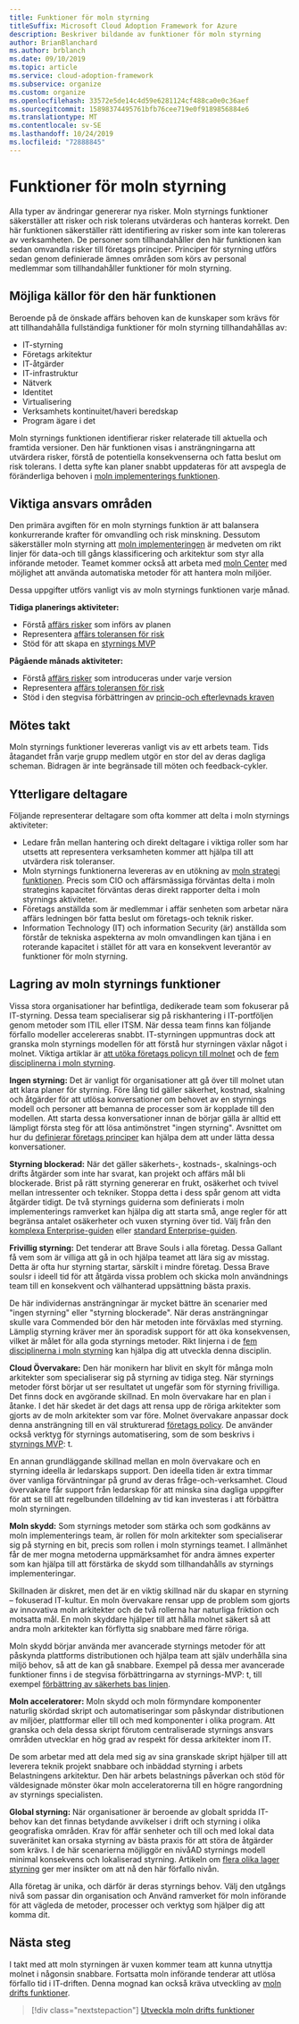 ```yaml
---
title: Funktioner för moln styrning
titleSuffix: Microsoft Cloud Adoption Framework for Azure
description: Beskriver bildande av funktioner för moln styrning
author: BrianBlanchard
ms.author: brblanch
ms.date: 09/10/2019
ms.topic: article
ms.service: cloud-adoption-framework
ms.subservice: organize
ms.custom: organize
ms.openlocfilehash: 33572e5de14c4d59e6281124cf488ca0e0c36aef
ms.sourcegitcommit: 15898374495761bfb76cee719e0f9189856884e6
ms.translationtype: MT
ms.contentlocale: sv-SE
ms.lasthandoff: 10/24/2019
ms.locfileid: "72888845"
---
```

# <a name="cloud-governance-capabilities"></a>Funktioner för moln styrning

Alla typer av ändringar genererar nya risker. Moln styrnings funktioner säkerställer att risker och risk tolerans utvärderas och hanteras korrekt. Den här funktionen säkerställer rätt identifiering av risker som inte kan tolereras av verksamheten. De personer som tillhandahåller den här funktionen kan sedan omvandla risker till företags principer. Principer för styrning utförs sedan genom definierade ämnes områden som körs av personal medlemmar som tillhandahåller funktioner för moln styrning.

## <a name="possible-sources-for-this-capability"></a>Möjliga källor för den här funktionen

Beroende på de önskade affärs behoven kan de kunskaper som krävs för att tillhandahålla fullständiga funktioner för moln styrning tillhandahållas av:

- IT-styrning
- Företags arkitektur
- IT-åtgärder
- IT-infrastruktur
- Nätverk
- Identitet
- Virtualisering
- Verksamhets kontinuitet/haveri beredskap
- Program ägare i det

Moln styrnings funktionen identifierar risker relaterade till aktuella och framtida versioner. Den här funktionen visas i ansträngningarna att utvärdera risker, förstå de potentiella konsekvenserna och fatta beslut om risk tolerans. I detta syfte kan planer snabbt uppdateras för att avspegla de föränderliga behoven i [moln implementerings funktionen](./cloud-adoption.md).

## <a name="key-responsibilities"></a>Viktiga ansvars områden

Den primära avgiften för en moln styrnings funktion är att balansera konkurrerande krafter för omvandling och risk minskning. Dessutom säkerställer moln styrning att [moln implementeringen](./cloud-adoption.md) är medveten om rikt linjer för data-och till gångs klassificering och arkitektur som styr alla införande metoder. Teamet kommer också att arbeta med [moln Center](./cloud-center-of-excellence.md) med möjlighet att använda automatiska metoder för att hantera moln miljöer.

Dessa uppgifter utförs vanligt vis av moln styrnings funktionen varje månad.

**Tidiga planerings aktiviteter:**

- Förstå [affärs risker](../govern/policy-compliance/risk-tolerance.md) som införs av planen
- Representera [affärs toleransen för risk](../govern/policy-compliance/risk-tolerance.md)
- Stöd för att skapa en [styrnings MVP](../govern/guides/index.md)

**Pågående månads aktiviteter:**

- Förstå [affärs risker](../govern/policy-compliance/risk-tolerance.md) som introduceras under varje version
- Representera [affärs toleransen för risk](../govern/policy-compliance/risk-tolerance.md)
- Stöd i den stegvisa förbättringen av [princip-och efterlevnads kraven](../govern/policy-compliance/index.md)

## <a name="meeting-cadence"></a>Mötes takt

Moln styrnings funktioner levereras vanligt vis av ett arbets team. Tids åtagandet från varje grupp medlem utgör en stor del av deras dagliga scheman. Bidragen är inte begränsade till möten och feedback-cykler.

## <a name="additional-participants"></a>Ytterligare deltagare

Följande representerar deltagare som ofta kommer att delta i moln styrnings aktiviteter:

- Ledare från mellan hantering och direkt deltagare i viktiga roller som har utsetts att representera verksamheten kommer att hjälpa till att utvärdera risk toleranser.
- Moln styrnings funktionerna levereras av en utökning av [moln strategi funktionen](./cloud-strategy.md). Precis som CIO och affärsmässiga förväntas delta i moln strategins kapacitet förväntas deras direkt rapporter delta i moln styrnings aktiviteter.
- Företags anställda som är medlemmar i affär senheten som arbetar nära affärs ledningen bör fatta beslut om företags-och teknik risker.
- Information Technology (IT) och information Security (är) anställda som förstår de tekniska aspekterna av moln omvandlingen kan tjäna i en roterande kapacitet i stället för att vara en konsekvent leverantör av funktioner för moln styrning.

## <a name="maturation-of-cloud-governance-capability"></a>Lagring av moln styrnings funktioner

Vissa stora organisationer har befintliga, dedikerade team som fokuserar på IT-styrning. Dessa team specialiserar sig på riskhantering i IT-portföljen genom metoder som ITIL eller ITSM. När dessa team finns kan följande förfallo modeller accelereras snabbt. IT-styrningen uppmuntras dock att granska moln styrnings modellen för att förstå hur styrningen växlar något i molnet. Viktiga artiklar är [att utöka företags policyn till molnet](../govern/corporate-policy.md) och de [fem disciplinerna i moln styrning](../govern/governance-disciplines.md).

**Ingen styrning:** Det är vanligt för organisationer att gå över till molnet utan att klara planer för styrning. Före lång tid gäller säkerhet, kostnad, skalning och åtgärder för att utlösa konversationer om behovet av en styrnings modell och personer att bemanna de processer som är kopplade till den modellen. Att starta dessa konversationer innan de börjar gälla är alltid ett lämpligt första steg för att lösa antimönstret "ingen styrning". Avsnittet om hur du [definierar företags principer](../govern/corporate-policy.md) kan hjälpa dem att under lätta dessa konversationer.

**Styrning blockerad:** När det gäller säkerhets-, kostnads-, skalnings-och drifts åtgärder som inte har svarat, kan projekt och affärs mål bli blockerade. Brist på rätt styrning genererar en frukt, osäkerhet och tvivel mellan intressenter och tekniker. Stoppa detta i dess spår genom att vidta åtgärder tidigt. De två styrnings guiderna som definierats i moln implementerings ramverket kan hjälpa dig att starta små, ange regler för att begränsa antalet osäkerheter och vuxen styrning över tid. Välj från den [komplexa Enterprise-guiden](../govern/guides/complex/index.md) eller [standard Enterprise-guiden](../govern/guides/standard/index.md).

**Frivillig styrning:** Det tenderar att Brave Souls i alla företag. Dessa Gallant få vem som är villiga att gå in och hjälpa teamet att lära sig av misstag. Detta är ofta hur styrning startar, särskilt i mindre företag. Dessa Brave soulsr i ideell tid för att åtgärda vissa problem och skicka moln användnings team till en konsekvent och välhanterad uppsättning bästa praxis.

De här individernas ansträngningar är mycket bättre än scenarier med "ingen styrning" eller "styrning blockerade". När deras ansträngningar skulle vara Commended bör den här metoden inte förväxlas med styrning. Lämplig styrning kräver mer än sporadisk support för att öka konsekvensen, vilket är målet för alla goda styrnings metoder. Rikt linjerna i de [fem disciplinerna i moln styrning](../govern/governance-disciplines.md) kan hjälpa dig att utveckla denna disciplin.

**Cloud Övervakare:** Den här monikern har blivit en skylt för många moln arkitekter som specialiserar sig på styrning av tidiga steg. När styrnings metoder först börjar ut ser resultatet ut ungefär som för styrning frivilliga. Det finns dock en avgörande skillnad. En moln övervakare har en plan i åtanke. I det här skedet är det dags att rensa upp de röriga arkitekter som gjorts av de moln arkitekter som var före. Molnet övervakare anpassar dock denna ansträngning till en väl strukturerad [företags policy](../govern/corporate-policy.md). De använder också verktyg för styrnings automatisering, som de som beskrivs i [styrnings MVP](../govern/guides/complex/index.md): t.

En annan grundläggande skillnad mellan en moln övervakare och en styrning ideella är ledarskaps support. Den ideella tiden är extra timmar över vanliga förväntningar på grund av deras fråge-och-verksamhet. Cloud övervakare får support från ledarskap för att minska sina dagliga uppgifter för att se till att regelbunden tilldelning av tid kan investeras i att förbättra moln styrningen.

**Moln skydd:** Som styrnings metoder som stärka och som godkänns av moln implementerings team, är rollen för moln arkitekter som specialiserar sig på styrning en bit, precis som rollen i moln styrnings teamet. I allmänhet får de mer mogna metoderna uppmärksamhet för andra ämnes experter som kan hjälpa till att förstärka de skydd som tillhandahålls av styrnings implementeringar.

Skillnaden är diskret, men det är en viktig skillnad när du skapar en styrning – fokuserad IT-kultur. En moln övervakare rensar upp de problem som gjorts av innovativa moln arkitekter och de två rollerna har naturliga friktion och motsatta mål. En moln skyddare hjälper till att hålla molnet säkert så att andra moln arkitekter kan förflytta sig snabbare med färre röriga.

Moln skydd börjar använda mer avancerade styrnings metoder för att påskynda plattforms distributionen och hjälpa team att själv underhålla sina miljö behov, så att de kan gå snabbare. Exempel på dessa mer avancerade funktioner finns i de stegvisa förbättringarna av styrnings-MVP: t, till exempel [förbättring av säkerhets bas linjen](../govern/guides/complex/security-baseline-improvement.md).

**Moln acceleratorer:** Moln skydd och moln förmyndare komponenter naturlig skördad skript och automatiseringar som påskyndar distributionen av miljöer, plattformar eller till och med komponenter i olika program. Att granska och dela dessa skript förutom centraliserade styrnings ansvars områden utvecklar en hög grad av respekt för dessa arkitekter inom IT.

De som arbetar med att dela med sig av sina granskade skript hjälper till att leverera teknik projekt snabbare och inbäddad styrning i arbets Belastningens arkitektur. Den här arbets belastnings påverkan och stöd för väldesignade mönster ökar moln acceleratorerna till en högre rangordning av styrnings specialisten.

**Global styrning:** När organisationer är beroende av globalt spridda IT-behov kan det finnas betydande avvikelser i drift och styrning i olika geografiska områden. Krav för affär senheter och till och med lokal data suveränitet kan orsaka styrning av bästa praxis för att störa de åtgärder som krävs. I de här scenarierna möjliggör en nivåAD styrnings modell minimal konsekvens och lokaliserad styrning. Artikeln om [flera olika lager styrning](../govern/guides/complex/multiple-layers-of-governance.md) ger mer insikter om att nå den här förfallo nivån.

Alla företag är unika, och därför är deras styrnings behov. Välj den utgångs nivå som passar din organisation och Använd ramverket för moln införande för att vägleda de metoder, processer och verktyg som hjälper dig att komma dit.

## <a name="next-steps"></a>Nästa steg

I takt med att moln styrningen är vuxen kommer team att kunna utnyttja molnet i någonsin snabbare. Fortsatta moln införande tenderar att utlösa förfallo tid i IT-driften. Denna mognad kan också kräva utveckling av [moln drifts funktioner](./cloud-operations.md).

> [!div class="nextstepaction"]
> [Utveckla moln drifts funktioner](./cloud-operations.md)
